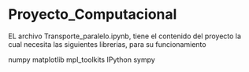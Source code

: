 # Proyecto_Computacional


EL archivo Transporte_paralelo.ipynb, tiene el contenido del proyecto la cual necesita las siguientes librerias, para su funcionamiento

numpy
matplotlib
mpl_toolkits
IPython
sympy
